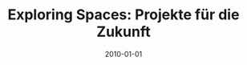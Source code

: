 ---
date: 2010-01-01
title: "Exploring Spaces: Projekte für die Zukunft"
source: "Polis: Magazin für Urban Development: Johannes Busmann, ed."
sourceUrl: https://polis-magazin.com/#
pdfLink: 20100101-paradigms-polis.pdf
---